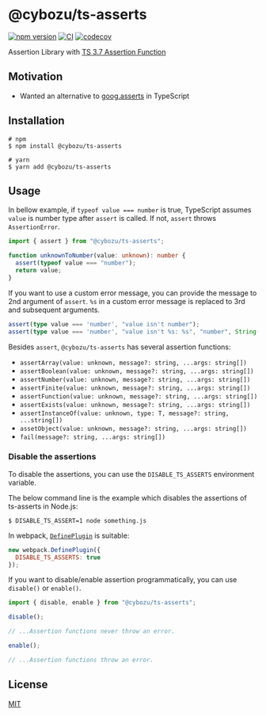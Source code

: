 # @cybozu/ts-asserts

[![npm version](https://badge.fury.io/js/%40cybozu%2Fts-asserts.svg)](https://badge.fury.io/js/%40cybozu%2Fts-asserts)
[![CI](https://github.com/cybozu/ts-asserts/workflows/CI/badge.svg)](https://github.com/cybozu/ts-asserts/actions)
[![codecov](https://codecov.io/gh/cybozu/ts-asserts/branch/master/graph/badge.svg)](https://codecov.io/gh/cybozu/ts-asserts)

Assertion Library with [TS 3.7 Assertion Function](https://www.typescriptlang.org/docs/handbook/release-notes/typescript-3-7.html#assertion-functions)

## Motivation

- Wanted an alternative to [goog.asserts](https://google.github.io/closure-library/api/goog.asserts.html) in TypeScript

## Installation

```console
# npm
$ npm install @cybozu/ts-asserts

# yarn
$ yarn add @cybozu/ts-asserts
```

## Usage

In bellow example, if `typeof value === number` is true, TypeScript assumes `value` is number type after `assert` is called. If not, `assert` throws `AssertionError`.

```ts
import { assert } from "@cybozu/ts-asserts";

function unknownToNumber(value: unknown): number {
  assert(typeof value === "number");
  return value;
}
```

If you want to use a custom error message, you can provide the message to 2nd argument of `assert`. `%s` in a custom error message is replaced to 3rd and subsequent arguments.

```ts
assert(type value === 'number', "value isn't number");
assert(type value === 'number', "value isn't %s: %s", "number", String(value));
```

Besides `assert`, `@cybozu/ts-asserts` has several assertion functions:

- `assertArray(value: unknown, message?: string, ...args: string[])`
- `assertBoolean(value: unknown, message?: string, ...args: string[])`
- `assertNumber(value: unknown, message?: string, ...args: string[])`
- `assertFinite(value: unknown, message?: string, ...args: string[])`
- `assertFunction(value: unknown, message?: string, ...args: string[])`
- `assertExists(value: unknown, message?: string, ...args: string[])`
- `assertInstanceOf(value: unknown, type: T, message?: string, ...string[])`
- `assetObject(value: unknown, message?: string, ...args: string[])`
- `fail(message?: string, ...args: string[])`

### Disable the assertions

To disable the assertions, you can use the `DISABLE_TS_ASSERTS` environment variable.

The below command line is the example which disables the assertions of ts-asserts in Node.js:

```console
$ DISABLE_TS_ASSERT=1 node something.js
```

In webpack, [`DefinePlugin`](https://webpack.js.org/plugins/define-plugin/) is suitable:

```js
new webpack.DefinePlugin({
  DISABLE_TS_ASSERTS: true
});
```

If you want to disable/enable assertion programmatically, you can use `disable()` or `enable()`.

```ts
import { disable, enable } from "@cybozu/ts-asserts";

disable();

// ...Assertion functions never throw an error.

enable();

// ...Assertion functions throw an error.
```

## License

[MIT](./LICENSE)
